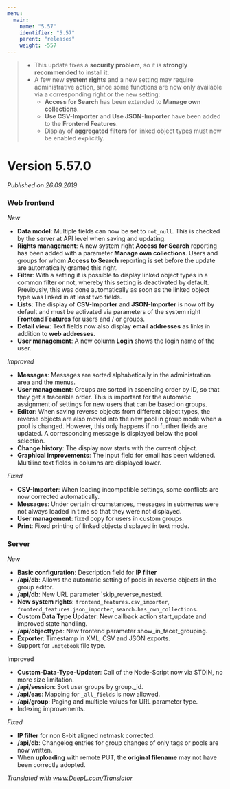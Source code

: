 ```yaml
---
menu:
  main:
    name: "5.57"
    identifier: "5.57"
    parent: "releases"
    weight: -557
---
```

> * This update fixes a **security problem**, so it is **strongly recommended** to install it.
>* A few new **system rights** and a new setting may require administrative action, since some functions are now only available via a corresponding right or the new setting:
>   * **Access for Search** has been extended to **Manage own collections**.
>   * **Use CSV-Importer** and **Use JSON-Importer** have been added to the **Frontend Features**.
>   * Display of **aggregated filters** for linked object types must now be enabled explicitly.

# Version 5.57.0

*Published on 26.09.2019*

### Web frontend

*New*

- **Data model**: Multiple fields can now be set to `not_null`. This is checked by the server at API level when saving and updating.
- **Rights management**: A new system right **Access for Search** reporting has been added with a parameter **Manage own collections**. Users and groups for whom **Access to Search** reporting is set before the update are automatically granted this right.
- **Filter**: With a setting it is possible to display linked object types in a common filter or not, whereby this setting is deactivated by default. Previously, this was done automatically as soon as the linked object type was linked in at least two fields.
- **Lists**: The display of **CSV-Importer** and **JSON-Importer** is now off by default and must be activated via parameters of the system right **Frontend Features** for users and / or groups.
- **Detail view**: Text fields now also display **email addresses** as links in addition to **web addresses**.
- **User management**: A new column **Login** shows the login name of the user.

*Improved*

- **Messages**: Messages are sorted alphabetically in the administration area and the menus.
- **User management**: Groups are sorted in ascending order by ID, so that they get a traceable order. This is important for the automatic assignment of settings for new users that can be based on groups.
- **Editor**: When saving reverse objects from different object types, the reverse objects are also moved into the new pool in group mode when a pool is changed. However, this only happens if no further fields are updated. A corresponding message is displayed below the pool selection.
- **Change history**: The display now starts with the current object.
- **Graphical improvements**: The input field for email has been widened. Multiline text fields in columns are displayed lower. 

*Fixed*

- **CSV-Importer**: When loading incompatible settings, some conflicts are now corrected automatically.
- **Messages**: Under certain circumstances, messages in submenus were not always loaded in time so that they were not displayed.
- **User management**: fixed copy for users in custom groups.
- **Print**: Fixed printing of linked objects displayed in text mode.

### Server

*New*

- **Basic configuration**: Description field for **IP filter**
- **/api/db**: Allows the automatic setting of pools in reverse objects in the group editor.
- **/api/db**: New URL parameter `skip_reverse_nested.
- **New system rights**: `frontend_features.csv_importer`, `frontend_features.json_importer`, `search.has_own_collections`.
- **Custom Data Type Updater**: New callback action start_update and improved state handling.
- **/api/objecttype**: New frontend parameter show_in_facet_grouping.
- **Exporter**: Timestamp in XML, CSV and JSON exports.
- Support for `.notebook` file type.

Improved

- **Custom-Data-Type-Updater**: Call of the Node-Script now via STDIN, no more size limitation.
- **/api/session**: Sort user groups by group._id.
- **/api/eas**: Mapping for `_all_fields` is now allowed.
- **/api/group**: Paging and multiple values for URL parameter type.
- Indexing improvements.

*Fixed*

- **IP filter** for non 8-bit aligned netmask corrected.
- **/api/db**: Changelog entries for group changes of only tags or pools are now written.
- When **uploading** with remote PUT, the **original filename** may not have been correctly adopted.

*Translated with www.DeepL.com/Translator*